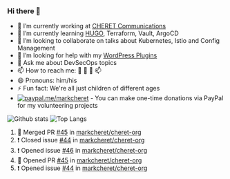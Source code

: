 ### Hi there 👋

<!--
**markcheret/markcheret** is a ✨ _special_ ✨ repository because its `README.md` (this file) appears on your GitHub profile.
-->

- 🔭 I’m currently working at [CHERET Communications](https://cheret.de)
- 🌱 I’m currently learning [HUGO](https://gohugo.io), Terraform, Vault, ArgoCD
- 👯 I’m looking to collaborate on talks about Kubernetes, Istio and Config Management
- 🤔 I’m looking for help with my [WordPress Plugins](https://github.com/markcheret?tab=repositories)
- 💬 Ask me about DevSecOps topics
- 📫 How to reach me: :email: :iphone: :mega: :mailbox:
- 😄 Pronouns: him/his
- ⚡ Fun fact: We're all just children of different ages
- [![paypal.me/markcheret](https://ionicabizau.github.io/badges/paypal.svg)](https://www.paypal.me/markcheret) - You can make one-time donations via PayPal for my volunteering projects

![Github stats](https://github-readme-stats.vercel.app/api?username=markcheret&count_private=true&show_icons=true&theme=vue-dark&hide_border=true&line_height=20) ![Top Langs](https://github-readme-stats.vercel.app/api/top-langs/?username=markcheret&langs_count=6&theme=vue-dark&hide_border=true&layout=compact&card_width=296)
<!-- ## :hammer_and_wrench: My fancy badge area
![java](https://img.shields.io/badge/java%20-%23007396.svg?&style=for-the-badge&logo=java&logoColor=white) ![spring](https://img.shields.io/badge/spring%20-%236DB33F.svg?&style=for-the-badge&logo=spring&logoColor=white) ![postgres](https://img.shields.io/badge/postgres-%23336791.svg?&style=for-the-badge&logo=postgresql&logoColor=white) ![elasticsearch](https://img.shields.io/badge/elasticsearch-%23005571.svg?&style=for-the-badge&logo=elasticsearch&logoColor=white) ![aws](https://img.shields.io/badge/AWS%20-%23FF9900.svg?&style=for-the-badge&logo=amazon-aws&logoColor=white)  ![docker](https://img.shields.io/badge/docker%20-%232496ED.svg?&style=for-the-badge&logo=docker&logoColor=white) ![nginx](https://img.shields.io/badge/nginx%20-%23269539.svg?&style=for-the-badge&logo=nginx&logoColor=white) ![html](https://img.shields.io/badge/html%20-%23E34F26.svg?&style=for-the-badge&logo=html5&logoColor=white) ![css](https://img.shields.io/badge/css%20-%231572B6.svg?&style=for-the-badge&logo=css3&logoColor=white) ![git](https://img.shields.io/badge/git%20-%23F05032.svg?&style=for-the-badge&logo=git&logoColor=white) ![swagger](https://img.shields.io/badge/swagger-%2385EA2D.svg?&style=for-the-badge&logo=swagger&logoColor=black) ![raspberry pi](https://img.shields.io/badge/RASPBERRY%20PI-%23C51A4A.svg?&style=for-the-badge&logo=raspberry%20pi&logoColor=white)  ![homeassistant](https://img.shields.io/badge/homeassistant%20-%2341BDF5.svg?&style=for-the-badge&logo=home%20assistant&logoColor=white) ![hugo](https://img.shields.io/badge/hugo-%23FF4088.svg?&style=for-the-badge&logo=hugo&logoColor=white) ![teamcity](https://img.shields.io/badge/teamcity%20-%23000000.svg?&style=for-the-badge&logo=JetBrains&logoColor=white) ![gitlab](https://img.shields.io/badge/gitlab%20ci%20cd%20-%23FCA121.svg?&style=for-the-badge&logo=GitLab&logoColor=white) ![raspberry pi](https://img.shields.io/badge/RASPBERRY%20PI-%23C51A4A.svg?&style=for-the-badge&logo=raspberry%20pi&logoColor=white) ![letsencrypt](https://img.shields.io/badge/let's%20Encrypt%20-%23003A70.svg?&style=for-the-badge&logo=Let’s%20Encrypt&logoColor=white)
![homeassistant](https://img.shields.io/badge/homeassistant%20-%2341BDF5.svg?&style=for-the-badge&logo=home%20assistant&logoColor=white) ![digitalocean](https://img.shields.io/badge/digitalocean%20-%230080FF.svg?&style=for-the-badge&logo=digitalocean&logoColor=white)
-->

<!--START_SECTION:activity-->
1. 🎉 Merged PR [#45](https://github.com/markcheret/cheret-org/pull/45) in [markcheret/cheret-org](https://github.com/markcheret/cheret-org)
2. ❗️ Closed issue [#44](https://github.com/markcheret/cheret-org/issues/44) in [markcheret/cheret-org](https://github.com/markcheret/cheret-org)
3. ❗️ Opened issue [#46](https://github.com/markcheret/cheret-org/issues/46) in [markcheret/cheret-org](https://github.com/markcheret/cheret-org)
4. 💪 Opened PR [#45](https://github.com/markcheret/cheret-org/pull/45) in [markcheret/cheret-org](https://github.com/markcheret/cheret-org)
5. ❗️ Opened issue [#44](https://github.com/markcheret/cheret-org/issues/44) in [markcheret/cheret-org](https://github.com/markcheret/cheret-org)
<!--END_SECTION:activity--> 